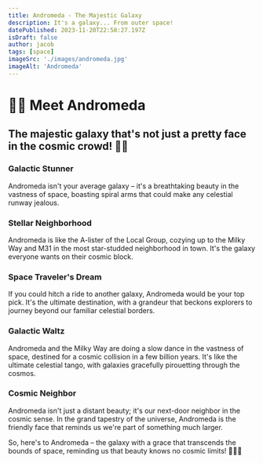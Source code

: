 ```yaml
---
title: Andromeda - The Majestic Galaxy
description: It's a galaxy... From outer space!
datePublished: 2023-11-20T22:58:27.197Z
isDraft: false
author: jacob
tags: [space]
imageSrc: './images/andromeda.jpg'
imageAlt: 'Andromeda'
---
```


# 🌌✨ Meet Andromeda
## The majestic galaxy that's not just a pretty face in the cosmic crowd! 🚀🌠

### Galactic Stunner
Andromeda isn't your average galaxy – it's a breathtaking beauty in the vastness of space, boasting spiral arms that could make any celestial runway jealous.

### Stellar Neighborhood
Andromeda is like the A-lister of the Local Group, cozying up to the Milky Way and M31 in the most star-studded neighborhood in town. It's the galaxy everyone wants on their cosmic block.

### Space Traveler's Dream
If you could hitch a ride to another galaxy, Andromeda would be your top pick. It's the ultimate destination, with a grandeur that beckons explorers to journey beyond our familiar celestial borders.

### Galactic Waltz
Andromeda and the Milky Way are doing a slow dance in the vastness of space, destined for a cosmic collision in a few billion years. It's like the ultimate celestial tango, with galaxies gracefully pirouetting through the cosmos.

### Cosmic Neighbor
Andromeda isn't just a distant beauty; it's our next-door neighbor in the cosmic sense. In the grand tapestry of the universe, Andromeda is the friendly face that reminds us we're part of something much larger.

So, here's to Andromeda – the galaxy with a grace that transcends the bounds of space, reminding us that beauty knows no cosmic limits! 🌌💫✨